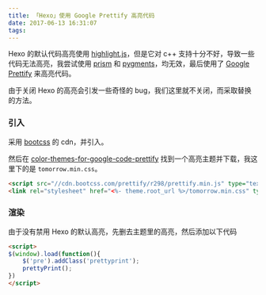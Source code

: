 ```yaml
---
title: 「Hexo」使用 Google Prettify 高亮代码
date: 2017-06-13 16:31:07
tags:
---
```

Hexo 的默认代码高亮使用 [highlight.js](https://highlightjs.org/)，但是它对 c++ 支持十分不好，导致一些代码无法高亮，我尝试使用 [prism](http://prismjs.com/) 和 [pygments](http://pygments.org/)，均无效，最后使用了 [Google Prettify](https://github.com/google/code-prettify) 来高亮代码。

<!-- more -->

由于关闭 Hexo 的高亮会引发一些奇怪的 bug，我们这里就不关闭，而采取替换的方法。

### 引入
采用 [bootcss](http://www.bootcdn.cn/) 的 cdn，并引入。

然后在 [color-themes-for-google-code-prettify](https://jmblog.github.io/color-themes-for-google-code-prettify/) 找到一个高亮主题并下载，我这里下的是 `tomorrow.min.css`。
``` html
<script src="//cdn.bootcss.com/prettify/r298/prettify.min.js" type="text/javascript"></script>
<link rel="stylesheet" href="<%- theme.root_url %>/tomorrow.min.css" type="text/css">
```

### 渲染
由于没有禁用 Hexo 的默认高亮，先删去主题里的高亮，然后添加以下代码
``` html
<script>
$(window).load(function(){
    $('pre').addClass('prettyprint');
    prettyPrint();
})
</script>
```

